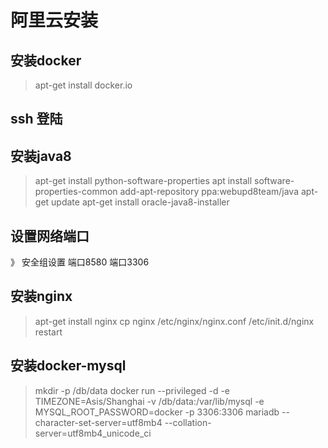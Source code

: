 # 阿里云安装

## 安装docker

> apt-get install docker.io

## ssh 登陆

## 安装java8

> apt-get install python-software-properties
> apt install software-properties-common
> add-apt-repository ppa:webupd8team/java
> apt-get update
> apt-get install oracle-java8-installer

## 设置网络端口
 》 安全组设置
端口8580
端口3306

## 安装nginx

> apt-get install nginx
> cp nginx /etc/nginx/nginx.conf
>/etc/init.d/nginx restart

## 安装docker-mysql
> mkdir -p /db/data
> docker run  --privileged  -d -e TIMEZONE=Asis/Shanghai -v /db/data:/var/lib/mysql -e MYSQL_ROOT_PASSWORD=docker -p 3306:3306  mariadb --character-set-server=utf8mb4 --collation-server=utf8mb4_unicode_ci
